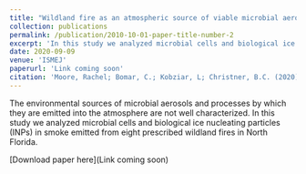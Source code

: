 ```yaml
---
title: "Wildland fire as an atmospheric source of viable microbial aerosols and biological ice nucleating particles"
collection: publications
permalink: /publication/2010-10-01-paper-title-number-2
excerpt: 'In this study we analyzed microbial cells and biological ice nucleating particles (INPs) in smoke emitted from eight prescribed wildland fires in North Florida.'
date: 2020-09-09
venue: 'ISMEJ'
paperurl: 'Link coming soon'
citation: 'Moore, Rachel; Bomar, C.; Kobziar, L; Christner, B.C. (2020). Wildland fire as an atmospheric source of viable microbial aerosols and biological ice nucleating particles. <i>ISMEJ</i>.'
---
```

The environmental sources of microbial aerosols and processes by which they are emitted into the atmosphere are not well characterized. In this study we analyzed microbial cells and biological ice nucleating particles (INPs) in smoke emitted from eight prescribed wildland fires in North Florida.

[Download paper here](Link coming soon)
